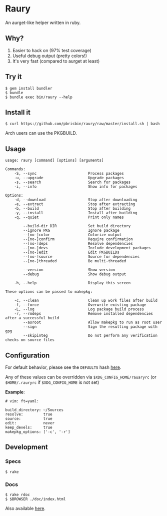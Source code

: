 # Raury

An aurget-like helper written in ruby.

## Why?

1. Easier to hack on (97% test coverage)
2. Useful debug output (pretty colors!)
3. It's very fast (compared to aurget at least)

## Try it

~~~
$ gem install bundler
$ bundle
$ bundle exec bin/raury --help
~~~

## Install it

~~~
$ curl https://github.com/pbrisbin/raury/raw/master/install.sh | bash
~~~

Arch users can use the PKGBUILD.

## Usage

~~~
usage: raury [command] [options] [arguments]

Commands:
    -S, --sync                       Process packages
    -u, --upgrade                    Upgrade packages
    -s, --search                     Search for packages
    -i, --info                       Show info for packages

Options:
    -d, --download                   Stop after downloading
    -e, --extract                    Stop after extracting
    -b, --build                      Stop after building
    -y, --install                    Install after building
    -q, --quiet                      Print only names

        --build-dir DIR              Set build directory
        --ignore PKG                 Ignore package
        --[no-]color                 Colorize output
        --[no-]confirm               Require confirmation
        --[no-]deps                  Resolve dependencies
        --[no-]devs                  Include development packages
        --[no-]edit                  Edit PKGBUILDs
        --[no-]source                Source for dependencies
        --[no-]threaded              Be multi-threaded

        --version                    Show version
        --debug                      Show debug output

    -h, --help                       Display this screen

These options can be passed to makepkg:

    -c, --clean                      Clean up work files after build
    -f, --force                      Overwrite existing package
    -L, --log                        Log package build process
    -r, --rmdeps                     Remove installed dependencies after a successful build
        --asroot                     Allow makepkg to run as root user
        --sign                       Sign the resulting package with gpg
        --skipinteg                  Do not perform any verification checks on source files

~~~

## Configuration

For default behavior, please see the `DEFAULTS` hash [here][defaults].

[defaults]: https://github.com/pbrisbin/raury/blob/master/lib/raury/config.rb#L22

Any of these values can be overridden via `$XDG_CONFIG_HOME/rauaryrc` 
(or `$HOME/.rauryrc` if `$XDG_CONFIG_HOME` is not set)

**Example**:

~~~ { .yaml }
# vim: ft=yaml:

build_directory: ~/Sources
resolve:         true
source:          true
edit:            never
keep_devels:     true
makepkg_options: ['-c', '-r']
~~~

## Development

### Specs

~~~
$ rake
~~~

### Docs

~~~
$ rake rdoc
$ $BROWSER ./doc/index.html
~~~

Also available [here](http://docs.pbrisbin.com/ruby/raury/).
